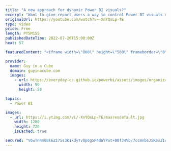 ```yaml
---
title: "A new approach for dynamic Power BI visuals?"
excerpt: "Want to give report users a way to control Power BI visuals dynamically? Don't want to use the personalize visual feature? Interesting!!! Patrick has an approach that may fit the need!  Dynamic X and Y Axis in Power BI visuals? Yes please! https://www.youtube.com/watch?v=1eurc0EY2Xg  A different perspective"
originalUrl: https://youtube.com/watch?v=-XnYQsLp-TE
type: video
price: Free
length: PT5M15S
publishedDateTime: 2022-07-20T15:00:00Z
heat: 57

featuredContent: "<iframe width=\"800\" height=\"500\" frameborder=\"0\" src=\"https://www.youtube.com/embed/-XnYQsLp-TE\" allow=\"accelerometer; autoplay; encrypted-media; gyroscope; picture-in-picture\" allowfullscreen></iframe>"

provider:
  name: Guy in a Cube
  domain: guyinacube.com
  images:
    - url: https://everyday-cc.github.io/powerbi/assets/images/organizations/guyinacube.com-50x50.jpg
      width: 50
      height: 50

topics:
  - Power BI

images:
  - url: https://i.ytimg.com/vi/-XnYQsLp-TE/maxresdefault.jpg
    width: 1280
    height: 720
    isCached: true

secured: "V6wTnhm0Bs6Zz7Ss3K1kdyTvOp6g5P4dWYPot+80f34Vb/7ccmnbsJSRSs2Io/w41Wv+puF/9rjAqsFrbytEP3rjHrc1I/fN7ZoM1FRm7eZ09dkWAxKK5C9qnNfrmt42iHCHnx04samV8Vvyr3JxsvfSULUF0a5vqzLWJAFx4qFspKADYPlPpuIg82TBXOLcfFnKRFLu/Quh5Tw8fP3vZys7+28zcVC9PvzrwnkufHE6PkqPAyxajIx2ya6z085GbMIJsQ89qXULCUwv9G4+gRt11HkF7j1xG0ItInzk1IP2FTVMDgs0SglOX0phaKiwXSkUmAJSVgln8ifR2Po41lQzfUKC87c9uYojhtdO/+abZnG45hZP59zzQ0qPkORRDZZXOKSG/6xsDZdgDfuYjHJ/nRi/EG9mEq0lvQvd4SA=;6/nxP0Xw7I0m8eIeNkPtnQ=="
---
```


